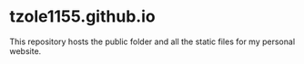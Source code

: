 # tzole1155.github.io
This repository hosts the public folder and all the static files for my personal website.
